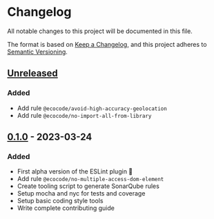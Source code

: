 # Changelog

All notable changes to this project will be documented in this file.

The format is based on [Keep a Changelog](https://keepachangelog.com/en/1.0.0/),
and this project adheres to [Semantic Versioning](https://semver.org/spec/v2.0.0.html).

## [Unreleased]

### Added

- Add rule `@ecocode/avoid-high-accuracy-geolocation`
- Add rule `@ecocode/no-import-all-from-library`

## [0.1.0] - 2023-03-24

### Added

- First alpha version of the ESLint plugin 🚀
- Add rule `@ecocode/no-multiple-access-dom-element`
- Create tooling script to generate SonarQube rules
- Setup mocha and nyc for tests and coverage
- Setup basic coding style tools
- Write complete contributing guide

[Unreleased]: https://github.com/green-code-initiative/ecoCode-linter/compare/eslint-plugin/0.1.0...HEAD

[0.1.0]: https://github.com/green-code-initiative/ecoCode-linter/compare/6d305511db82bf8faa4833528641535e605dbacf...eslint-plugin/0.1.0
